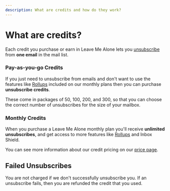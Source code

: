 ```yaml
---
description: What are credits and how do they work?
---
```


# What are credits?

Each credit you purchase or earn in Leave Me Alone lets you [unsubscribe ](../start-here/how-to-unsubscribe-from-an-email.md)from **one email** in the mail list.

### Pay-as-you-go Credits

If you just need to unsubscribe from emails and don't want to use the features like [Rollups](https://leavemealone.app/rollups) included on our monthly plans then you can purchase **unsubscribe credits**.

These come in packages of 50, 100, 200, and 300, so that you can choose the correct number of unsubscribes for the size of your mailbox.

### Monthly Credits

When you purchase a Leave Me Alone monthly plan you'll receive **unlimited** **unsubscribes**, and get access to more features like [Rollups](https://leavemealone.app/rollups) and Inbox Shield.



You can see more information about our credit pricing on our [price page](https://leavemealone.app/pricing).

## Failed Unsubscribes

You are not charged if we don't successfully unsubscribe you. If an unsubscribe fails, then you are refunded the credit that you used.

